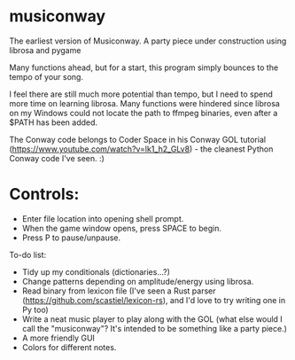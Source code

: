# musiconway
The earliest version of Musiconway.
A party piece under construction using librosa and pygame

Many functions ahead, but for a start, this program simply bounces to the tempo of your song.

I feel there are still much more potential than tempo, but I need to spend more time on learning librosa. Many functions were hindered since librosa on my Windows could not locate the path to ffmpeg binaries, even after a $PATH has been added.

The Conway code belongs to Coder Space in his Conway GOL tutorial (https://www.youtube.com/watch?v=lk1_h2_GLv8) - the cleanest Python Conway code I've seen. :)

# Controls:
- Enter file location into opening shell prompt.
- When the game window opens, press SPACE to begin.
- Press P to pause/unpause.

To-do list:

- Tidy up my conditionals (dictionaries...?)
- Change patterns depending on amplitude/energy using librosa.
- Read binary from lexicon file (I've seen a Rust parser (https://github.com/scastiel/lexicon-rs), and I'd love to try writing one in Py too)
- Write a neat music player to play along with the GOL (what else would I call the "musiconway"? It's intended to be something like a party piece.)
- A more friendly GUI
- Colors for different notes.
